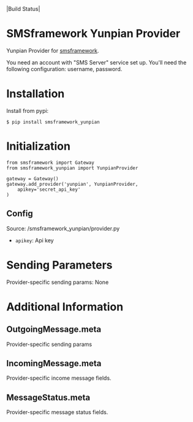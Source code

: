|Build Status|

SMSframework Yunpian Provider
===============================================

Yunpian Provider for
[smsframework](https://pypi.python.org/pypi/smsframework/).

You need an account with "SMS Server" service set up. You'll need the
following configuration: username, password.

Installation
============

Install from pypi:

    $ pip install smsframework_yunpian


Initialization
==============

    from smsframework import Gateway
    from smsframework_yunpian import YunpianProvider

    gateway = Gateway()
    gateway.add_provider('yunpian', YunpianProvider,
        apikey='secret_api_key'
    )

Config
------

Source: /smsframework_yunpian/provider.py

-  ``apikey``: Api key

Sending Parameters
==================

Provider-specific sending params: None

Additional Information
======================

OutgoingMessage.meta
--------------------

Provider-specific sending params

IncomingMessage.meta
--------------------

Provider-specific income message fields.

MessageStatus.meta
------------------

Provider-specific message status fields.

